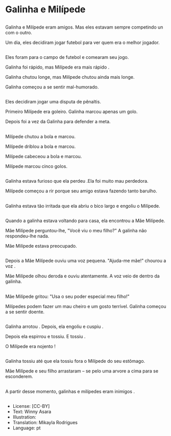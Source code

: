 # Galinha e Milípede

##
Galinha e Milípede eram amigos. Mas eles estavam sempre competindo un com o outro.

Um dia, eles decidiram jogar futebol para ver quem era o melhor jogador.

##
Eles foram para o campo de futebol e comearam seu jogo.

Galinha foi rápido, mas Milípede era mais rápido .

Galinha chutou longe, mas Milípede chutou ainda mais longe.

Galinha começou a se sentir mal-humorado.

##
Eles decidiram jogar uma disputa de pênaltis.

Primeiro Milípede era goleiro. Galinha marcou apenas um golo.

Depois foi a vez da Galinha para defender a meta.

##
Milípede chutou a bola e marcou.

Milípede driblou a bola e marcou.

Milípede cabeceou a bola e marcou.

Milípede marcou cinco golos.

##
Galinha estava furioso que ela perdeu .Ela foi muito mau perdedora.

Milípede começou a rir porque seu amigo estava fazendo tanto barulho.

##
Galinha estava tão irritada que ela abriu o bico largo e engoliu o Milípede.

##
Quando a galinha estava voltando para casa, ela encontrou a Mãe Milípede.

Mãe Milípede perguntou-lhe, "Você viu o meu filho?" A galinha não respondeu-lhe nada.

Mãe Milípede estava preocupado.

##
Depois a Mãe Milípede ouviu uma voz pequena. "Ajuda-me mãe!" chourou a voz .

Mãe Milípede olhou deroda e ouviu atentamente. A voz veio de dentro da galinha.

##
Mãe Milípede gritou: "Usa o seu poder especial meu filho!"

Milípedes podem fazer um mau cheiro e um gosto terrível. Galinha começou a se sentir doente.

##
Galinha arrotou . Depois, ela engoliu e cuspiu .

Depois ela espirrou e tossiu. E tossiu .

O Milípede era nojento !

##
Galinha tossiu até que ela tossiu fora o Milípede do seu estômago.

Mãe Milípede e seu filho arrastaram – se pelo uma arvore a cima para se esconderem.

##
A partir desse momento, galinhas e milípedes eram inimigos .

##
* License: [CC-BY]
* Text: Winny Asara
* Illustration:
* Translation: Mikayla Rodrigues
* Language: pt
